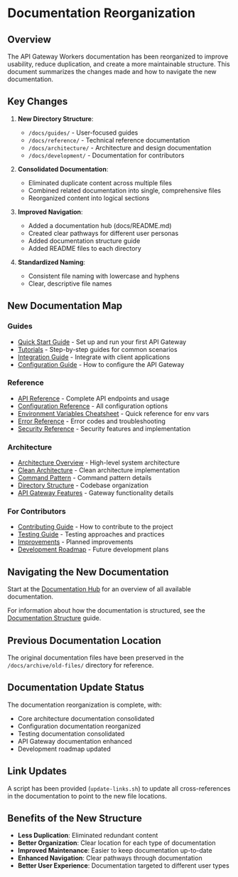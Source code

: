 # Documentation Reorganization

## Overview

The API Gateway Workers documentation has been reorganized to improve usability, reduce duplication, and create a more maintainable structure. This document summarizes the changes made and how to navigate the new documentation.

## Key Changes

1. **New Directory Structure**:
   - `/docs/guides/` - User-focused guides
   - `/docs/reference/` - Technical reference documentation
   - `/docs/architecture/` - Architecture and design documentation
   - `/docs/development/` - Documentation for contributors

2. **Consolidated Documentation**:
   - Eliminated duplicate content across multiple files
   - Combined related documentation into single, comprehensive files
   - Reorganized content into logical sections

3. **Improved Navigation**:
   - Added a documentation hub (docs/README.md)
   - Created clear pathways for different user personas
   - Added documentation structure guide
   - Added README files to each directory

4. **Standardized Naming**:
   - Consistent file naming with lowercase and hyphens
   - Clear, descriptive file names

## New Documentation Map

### Guides
- [Quick Start Guide](guides/quick-start.md) - Set up and run your first API Gateway
- [Tutorials](guides/tutorials.md) - Step-by-step guides for common scenarios
- [Integration Guide](guides/integration-guide.md) - Integrate with client applications
- [Configuration Guide](guides/configuration-guide.md) - How to configure the API Gateway

### Reference
- [API Reference](reference/api-reference.md) - Complete API endpoints and usage
- [Configuration Reference](reference/configuration-reference.md) - All configuration options
- [Environment Variables Cheatsheet](../reference/env-vars-cheatsheet.md) - Quick reference for env vars
- [Error Reference](reference/error-reference.md) - Error codes and troubleshooting
- [Security Reference](reference/security-reference.md) - Security features and implementation

### Architecture
- [Architecture Overview](architecture/overview.md) - High-level system architecture
- [Clean Architecture](architecture/clean-architecture.md) - Clean architecture implementation
- [Command Pattern](architecture/command-pattern.md) - Command pattern details
- [Directory Structure](architecture/directory-structure.md) - Codebase organization
- [API Gateway Features](architecture/api-gateway.md) - Gateway functionality details

### For Contributors
- [Contributing Guide](development/contributing.md) - How to contribute to the project
- [Testing Guide](development/testing.md) - Testing approaches and practices
- [Improvements](development/improvements.md) - Planned improvements
- [Development Roadmap](development/roadmap.md) - Future development plans

## Navigating the New Documentation

Start at the [Documentation Hub](README.md) for an overview of all available documentation.

For information about how the documentation is structured, see the [Documentation Structure](documentation-structure.md) guide.

## Previous Documentation Location

The original documentation files have been preserved in the `/docs/archive/old-files/` directory for reference.

## Documentation Update Status

The documentation reorganization is complete, with:

- Core architecture documentation consolidated
- Configuration documentation reorganized
- Testing documentation consolidated
- API Gateway documentation enhanced
- Development roadmap updated

## Link Updates

A script has been provided (`update-links.sh`) to update all cross-references in the documentation to point to the new file locations.

## Benefits of the New Structure

- **Less Duplication**: Eliminated redundant content
- **Better Organization**: Clear location for each type of documentation
- **Improved Maintenance**: Easier to keep documentation up-to-date
- **Enhanced Navigation**: Clear pathways through documentation
- **Better User Experience**: Documentation targeted to different user types